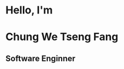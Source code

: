 <h1 class='title is-2 is-size-5-mobile'> Hello, I'm </h1>
<h1 class='title is-1 is-size-4-mobile'> Chung We Tseng Fang </h1>
<h2 class='subtitle is-2 is-size-4-mobile is-italic'> Software Enginner </h2>
